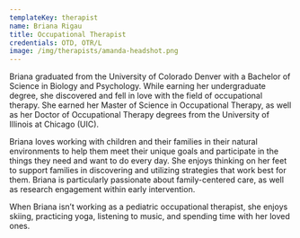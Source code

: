 ```yaml
---
templateKey: therapist
name: Briana Rigau
title: Occupational Therapist
credentials: OTD, OTR/L
image: /img/therapists/amanda-headshot.png
---
```


Briana graduated from the University of Colorado Denver with a Bachelor of Science in Biology
and Psychology. While earning her undergraduate degree, she discovered and fell in love with
the field of occupational therapy. She earned her Master of Science in Occupational Therapy, as
well as her Doctor of Occupational Therapy degrees from the University of Illinois at Chicago
(UIC).

Briana loves working with children and their families in their natural environments to help them
meet their unique goals and participate in the things they need and want to do every day. She
enjoys thinking on her feet to support families in discovering and utilizing strategies that work
best for them. Briana is particularly passionate about family-centered care, as well as research
engagement within early intervention.

When Briana isn’t working as a pediatric occupational therapist, she enjoys skiing, practicing
yoga, listening to music, and spending time with her loved ones.
